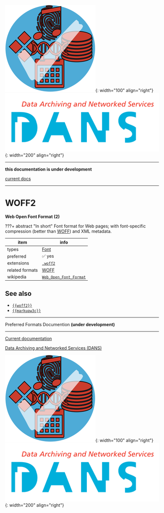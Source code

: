 ![img](../images/formats.png){: width="100" align="right"}
![img](../images/DANS.png){: width="200" align="right"}

---

**this documentation is under development**

[current docs]({{preferredFormats}})

---



# WOFF2

**Web Open Font Format (2)**

???+ abstract "In short"
    Font format for Web pages;  with font-specific compression (better than [WOFF](../fileFormats/woff.md)) and XML metadata.

item | info
--- | ---
types | [Font](../dataTypes/font.md)
preferred | ✅ yes
extensions | [`.woff2`](../extensions/woff2.md)
related formats | [WOFF](../fileFormats/woff.md)
wikipedia | [`Web_Open_Font_Format`]({{wikipedia}}/Web_Open_Font_Format)



## See also
*   [`{{woff2}}`]({{woff2}})
*   [`{{markupw3c}}`]({{markupw3c}})




---

Preferred Formats Documention **(under development)**

---

[Current documentation]({{preferredFormats}})

[Data Archiving and Networked Services (DANS)]({{dans}})

![img](../images/formats.png){: width="100" align="right"}
![img](../images/DANS.png){: width="200" align="right"}
